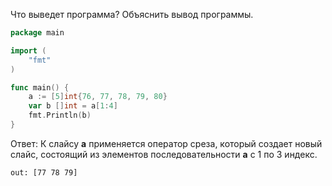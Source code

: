 Что выведет программа? Объяснить вывод программы.

```go
package main

import (
    "fmt"
)

func main() {
    a := [5]int{76, 77, 78, 79, 80}
    var b []int = a[1:4]
    fmt.Println(b)
}
```

Ответ: К слайсу **a** применяется оператор среза, который создает новый слайс, состоящий из элементов последовательности **a** с 1 по 3 индекс.
```
out: [77 78 79]
```
